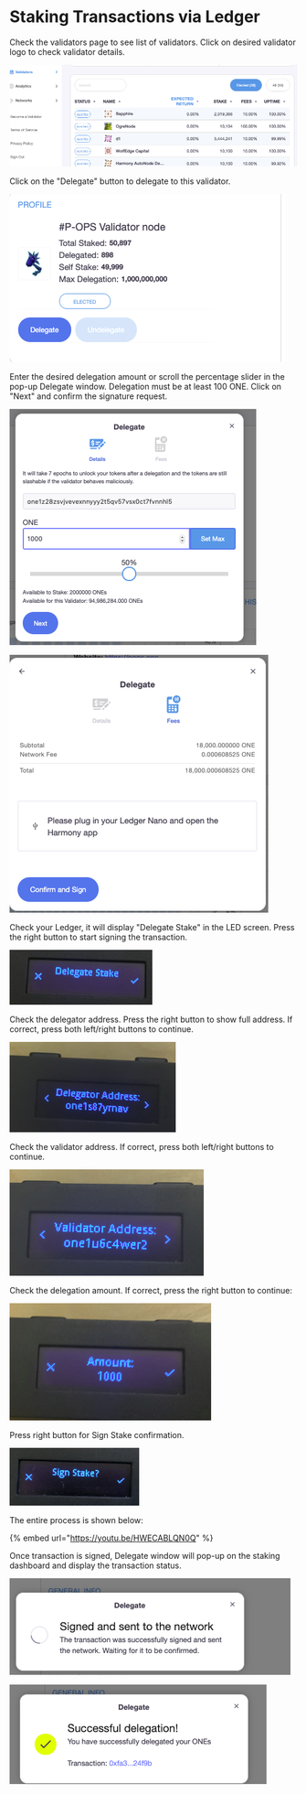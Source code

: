 # Staking Transactions via Ledger

Check the validators page to see list of validators. Click on desired validator logo to check validator details.

![](<../../../../../.gitbook/assets/image (93).png>)

Click on the "Delegate" button to delegate to this validator.

![](<../../../../../.gitbook/assets/image (94).png>)

Enter the desired delegation amount or scroll the percentage slider in the pop-up Delegate window. Delegation must be at least 100 ONE. Click on "Next" and confirm the signature request.

![](<../../../../../.gitbook/assets/image (45).png>)

![](<../../../../../.gitbook/assets/image (96).png>)

Check your Ledger, it will display "Delegate Stake" in the LED screen. Press the right button to start signing the transaction.

![](<../../../../../.gitbook/assets/image (97).png>)

Check the delegator address. Press the right button to show full address. If correct, press both left/right buttons to continue.

![](<../../../../../.gitbook/assets/image (98).png>)

Check the validator address. If correct, press both left/right buttons to continue.

![](<../../../../../.gitbook/assets/image (100).png>)

Check the delegation amount. If correct, press the right button to continue:

![](<../../../../../.gitbook/assets/image (101).png>)

Press right button for Sign Stake confirmation.

![](<../../../../../.gitbook/assets/image (130).png>)

The entire process is shown below:

{% embed url="https://youtu.be/HWECABLQN0Q" %}

Once transaction is signed, Delegate window will pop-up on the staking dashboard and display the transaction status.

![](<../../../../../.gitbook/assets/image (62).png>)

![](<../../../../../.gitbook/assets/image (63).png>)
